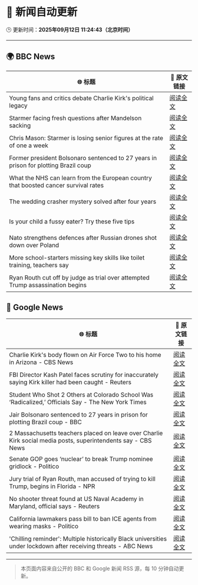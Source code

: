 # 🧠 新闻自动更新

🕒 更新时间：**2025年09月12日 11:24:43（北京时间）**

---

## 🌍 BBC News

| 🌐 标题 | 🔗 原文链接 |
|--------|-------------|
| Young fans and critics debate Charlie Kirk's political legacy | [阅读全文](https://www.bbc.com/news/articles/c62n6ql215ro?at_medium=RSS&at_campaign=rss) |
| Starmer facing fresh questions after Mandelson sacking | [阅读全文](https://www.bbc.com/news/articles/cy0v81zeggko?at_medium=RSS&at_campaign=rss) |
| Chris Mason: Starmer is losing senior figures at the rate of one a week | [阅读全文](https://www.bbc.com/news/articles/cvgvexelmkgo?at_medium=RSS&at_campaign=rss) |
| Former president Bolsonaro sentenced to 27 years in prison for plotting Brazil coup | [阅读全文](https://www.bbc.com/news/articles/c8xrqxk9p4xo?at_medium=RSS&at_campaign=rss) |
| What the NHS can learn from the European country that boosted cancer survival rates | [阅读全文](https://www.bbc.com/news/articles/c701kw519lpo?at_medium=RSS&at_campaign=rss) |
| The wedding crasher mystery solved after four years | [阅读全文](https://www.bbc.com/news/articles/c7v1d3r6y8mo?at_medium=RSS&at_campaign=rss) |
| Is your child a fussy eater? Try these five tips | [阅读全文](https://www.bbc.com/news/articles/c3e712j3gq5o?at_medium=RSS&at_campaign=rss) |
| Nato strengthens defences after Russian drones shot down over Poland | [阅读全文](https://www.bbc.com/news/articles/c0lkz2n34z6o?at_medium=RSS&at_campaign=rss) |
| More school-starters missing key skills like toilet training, teachers say | [阅读全文](https://www.bbc.com/news/articles/cy85pwg3dyjo?at_medium=RSS&at_campaign=rss) |
| Ryan Routh cut off by judge as trial over attempted Trump assassination begins | [阅读全文](https://www.bbc.com/news/articles/c8d793z4mzgo?at_medium=RSS&at_campaign=rss) |

## 📰 Google News

| 🌐 标题 | 🔗 原文链接 |
|--------|-------------|
| Charlie Kirk's body flown on Air Force Two to his home in Arizona - CBS News | [阅读全文](https://news.google.com/rss/articles/CBMiekFVX3lxTE94Um1mdGF5QnZwaTc4SVk2bkQ3Q2ZvSndJSWx3b1NYOFNkWnJJYmZ6NVRSNC1pbDlMRVk4ajZSVFRmYlNrdkt0ZWpYZWtRQXRENmRRelZmMUd1Rko5UzNGV0NWNjBHU29kVXUxWC0tVTYtWHpuSDdWYll30gF_QVVfeXFMTzVoaERjcklYTGJqa3B6QVlkbVVqanJlN1ltb3JWbUx1aG9XUFZSQkVyUVZYeU9ybVF0dkZFOUxybjhGMDRESklNanNtUmVRVHRXNlRQZnRNR2wxM2FVZV9SNVh6YjhnLTQ4dm50T0xMRGJqbnJhdlVfbUR3RU5xdw?oc=5) |
| FBI Director Kash Patel faces scrutiny for inaccurately saying Kirk killer had been caught - Reuters | [阅读全文](https://news.google.com/rss/articles/CBMiwgFBVV95cUxNdjFwR3BqWWROdXMtUTNZTndUYlFISktNQ01xUjBLWjJVdG8wZEJIdHdmVmI0dWFULUcxYV9oZE11aGx2MXlvM29NNHM3TXVCTXRmZlA5ZjVid1pBQmlxd291dWJjemo1NUNBXzhFQ2hpZG80dG12bXB0OWthN0NKa0thSEZySkR0a2Zwak93Mnl1OEVOZlNVVml5MVpNbGQ3Qk9VbHg1ZmdIQWs3a1FNcWZIODhGT3hwekxHa204TWJvZw?oc=5) |
| Student Who Shot 2 Others at Colorado School Was ‘Radicalized,’ Officials Say - The New York Times | [阅读全文](https://news.google.com/rss/articles/CBMiigFBVV95cUxOa1hISkpiRWZZR2tVSzVSNHFaeXBxeG5UeXVUeWhMc09LZGlwZFExYzNTVktiN0cxMjRHYWVyYWdpTjh6TkxqSy1QaE1tTWZ3QU5mQzdXQXk2NlQ2SkdEejQ5a3g4WnQwRVdjLTYtTUdsVmVMajRFT1RRV3VoUFVtaGZXaE9xSHhzTlE?oc=5) |
| Jair Bolsonaro sentenced to 27 years in prison for plotting Brazil coup - BBC | [阅读全文](https://news.google.com/rss/articles/CBMiWkFVX3lxTFBPRnFtMEYzU1BwSTFfaW1JdGhUYVdNVmNhemdzY2hmYXZLNTd5OWpTS1NkMDhteFotSGVMZWNqZHYzMy1jYXZmcHdaQl9VMjFDa0tWd2dQOVQ1d9IBX0FVX3lxTE1Ud3FkMDVfajFEbm5MRlJ5eU10Uk9xV253M3FaUEwzdWJfSHd3UG83dERlSmtubXA4OWNfRHFFZjExYlZ3VjlDUG5jS2J5Mm0zMkRTYm5WYjdPVHhXOFRF?oc=5) |
| 2 Massachusetts teachers placed on leave over Charlie Kirk social media posts, superintendents say - CBS News | [阅读全文](https://news.google.com/rss/articles/CBMihAFBVV95cUxNc3o0NlBVTHlvYmw1b052bjBsQ3l4MW1HTGF6bnctd0Z3RmdINlFzOXVWbEtlNjRYQm0yMmNvUzluUlpzWF91RWxXZFFPa3pVWEFFTjQ4dC1CcXBoV3cycktzUjFRYVR6RlhzUjBkUFpueVp5elRqZUp2dXhzOUFKdnV2eng?oc=5) |
| Senate GOP goes ‘nuclear’ to break Trump nominee gridlock - Politico | [阅读全文](https://news.google.com/rss/articles/CBMinAFBVV95cUxQeld5VGpxZHZ0cjhYekdxYmJOb0RuQmdobDN5TTJ5QnhaMFJCcWs2a0hPYVJzR3B2d2VCN3l2Y3l3bG52VGloaXZEM0x3N2dCY1VNV0NuM1p3VDl6R3lET21ka0Q4UUV5ZTg3Zm5XMXQ1VnhaRzNibm85bGpKQjBpM3lPNHJuTTJRU3hFd2RSdXZHYXNNWGdvWW5EMFk?oc=5) |
| Jury trial of Ryan Routh, man accused of trying to kill Trump, begins in Florida - NPR | [阅读全文](https://news.google.com/rss/articles/CBMilgFBVV95cUxOa1Zod3dHMWRDTG14em1xYy05cjlOZ2lRUXltRS1kT1hnVEZNcWNZUy1uem9UWDJKbnF1WDBETW9LWXNmdl9haFp4N01HaHUzR1Q5RnZ5bENtZEZWOUZ0T1BabXNqbFdrRXl3SGkxWm9wS09HcVpGcXJKRmRfQXJ1Y2pSQldFZmpKeURpM1pqd3FNQkZwYmc?oc=5) |
| No shooter threat found at US Naval Academy in Maryland, official says - Reuters | [阅读全文](https://news.google.com/rss/articles/CBMirAFBVV95cUxPc0hJYjk2bnBEbWNYUWltUTUyYk5FcGM0by13T19mZUdyUFdDdC1BcWowN0dVejNhdW1lSWdJOU9QNWREaGpad0FlazJmTS0wZXptUkdaR0Z4bm51SC0tT1RWaWpYMUZ4VExsa1RQRHZ1T1NwYVJiVFVoM1ZodFJLSkttRXlYRjBQRERKTm5BU3RnX3NhdjI5MXpoYTVxOVAyV21yWFljUTlaZFc3?oc=5) |
| California lawmakers pass bill to ban ICE agents from wearing masks - Politico | [阅读全文](https://news.google.com/rss/articles/CBMirgFBVV95cUxPSVI1dGt1clRHeS1yOXJ2aDZkNEpMVHhzZFE0Qk1fenZuTUVFN0hhdTg2MmQtcmlIdm1pYW1MVDJ1Mmk1NTBIWnBPd0ptU1E2dDAxOWMzNUl1Nms0R3NRakxaVUEtLXFXUzBJRG5oT3NQZFY1Nk5DbnBBU0FpZHZ4T0QtMHl0OERtVFkxUDlTXzNfalczWXBYa1drSkx5WmhIdk1hdXhXSjRSUUFaRmc?oc=5) |
| 'Chilling reminder': Multiple historically Black universities under lockdown after receiving threats - ABC News | [阅读全文](https://news.google.com/rss/articles/CBMipwFBVV95cUxPTUNzRVBfSW5Ea2pacWtSQ1o4cmV2NmVTNTU3V3dZbWM4N0FfWmtjN2xaeGt2ZnZRYUhqMjBQbDhmOUxlbGV1WjNnWTJhWFQyZU9jY1RhNjZhUlVHX18tdVI1dFZPbUtsTzRGQ2t1UUpJVTllamV1b2JHSk5oTjVUcUNzR2NvdktuWE5DZUV6ZVVMbGNFWHluTmxSMzBPb0Z6eDB6cWtfZ9IBrAFBVV95cUxPcUFnVWlEdXZZaFhLQzJ5QUFjWkhjajY5VWR6MldEbjYxc1lvN05Xd1JQR1RqdWhIeE5OOFJHMUhKNThYNmwtQ2VEell1eFZsSkh5NVUzUGdzMkxTeXlKMTBGLWMxNUU1dHg4RnBCSzdEa3lxWWlaN1E1NWpORFlIMUdmNG4xVVFyQklheF9tTlVNa2xSbW81a3VpWEhkZFRuRmxrcTNiS0hYZ2Zf?oc=5) |

---
> 本页面内容来自公开的 BBC 和 Google 新闻 RSS 源，每 10 分钟自动更新。